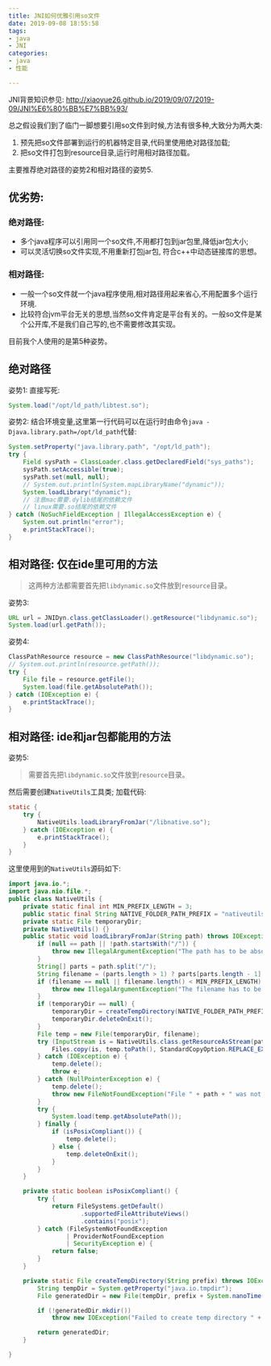 ```yaml
---
title: JNI如何优雅引用so文件
date: 2019-09-08 18:55:58
tags: 
- java
- JNI
categories: 
- java
- 性能

---
```


JNI背景知识参见: http://xiaoyue26.github.io/2019/09/07/2019-09/JNI%E6%80%BB%E7%BB%93/

总之假设我们到了临门一脚想要引用so文件到时候,方法有很多种,大致分为两大类:
1. 预先把so文件部署到运行的机器特定目录,代码里使用绝对路径加载;
2. 把so文件打包到resource目录,运行时用相对路径加载。

主要推荐绝对路径的姿势2和相对路径的姿势5.
## 优劣势:

### 绝对路径: 

- 多个java程序可以引用同一个so文件,不用都打包到jar包里,降低jar包大小;  
- 可以灵活切换so文件实现,不用重新打包jar包, 符合c++中动态链接库的思想。

### 相对路径: 

- 一般一个so文件就一个java程序使用,相对路径用起来省心,不用配置多个运行环境. 
- 比较符合jvm平台无关的思想,当然so文件肯定是平台有关的。一般so文件是某个公开库,不是我们自己写的,也不需要修改其实现。

目前我个人使用的是第5种姿势。

## 绝对路径
姿势1: 直接写死:
```java
System.load("/opt/ld_path/libtest.so");
```
姿势2: 结合环境变量,这里第一行代码可以在运行时由命令`java -Djava.library.path=/opt/ld_path`代替:
```java
System.setProperty("java.library.path", "/opt/ld_path");
try {
    Field sysPath = ClassLoader.class.getDeclaredField("sys_paths");
    sysPath.setAccessible(true);
    sysPath.set(null, null);
    // System.out.println(System.mapLibraryName("dynamic"));
    System.loadLibrary("dynamic");
    // 注意mac需要.dylib结尾的依赖文件
    // linux需要.so结尾的依赖文件
} catch (NoSuchFieldException | IllegalAccessException e) {
    System.out.println("error");
    e.printStackTrace();
}
```

## 相对路径: 仅在ide里可用的方法

> 这两种方法都需要首先把`libdynamic.so`文件放到`resource`目录。

姿势3:
```java
URL url = JNIDyn.class.getClassLoader().getResource("libdynamic.so");
System.load(url.getPath());
```
姿势4:
```java
ClassPathResource resource = new ClassPathResource("libdynamic.so");
// System.out.println(resource.getPath());
try {
    File file = resource.getFile();
    System.load(file.getAbsolutePath());
} catch (IOException e) {
    e.printStackTrace();
}
```

## 相对路径: ide和jar包都能用的方法
姿势5: 

> 需要首先把`libdynamic.so`文件放到`resource`目录。

然后需要创建`NativeUtils`工具类;
加载代码:
```java
static {
    try {
        NativeUtils.loadLibraryFromJar("/libnative.so");
    } catch (IOException e) {
        e.printStackTrace();
    }
}
```
这里使用到的`NativeUtils`源码如下:
```java
import java.io.*;
import java.nio.file.*;
public class NativeUtils {
    private static final int MIN_PREFIX_LENGTH = 3;
    public static final String NATIVE_FOLDER_PATH_PREFIX = "nativeutils";
    private static File temporaryDir;
    private NativeUtils() {}
    public static void loadLibraryFromJar(String path) throws IOException {
        if (null == path || !path.startsWith("/")) {
            throw new IllegalArgumentException("The path has to be absolute (start with '/').");
        }
        String[] parts = path.split("/");
        String filename = (parts.length > 1) ? parts[parts.length - 1] : null;
        if (filename == null || filename.length() < MIN_PREFIX_LENGTH) {
            throw new IllegalArgumentException("The filename has to be at least 3 characters long.");
        }
        if (temporaryDir == null) {
            temporaryDir = createTempDirectory(NATIVE_FOLDER_PATH_PREFIX);
            temporaryDir.deleteOnExit();
        }
        File temp = new File(temporaryDir, filename);
        try (InputStream is = NativeUtils.class.getResourceAsStream(path)) {
            Files.copy(is, temp.toPath(), StandardCopyOption.REPLACE_EXISTING);
        } catch (IOException e) {
            temp.delete();
            throw e;
        } catch (NullPointerException e) {
            temp.delete();
            throw new FileNotFoundException("File " + path + " was not found inside JAR.");
        }
        try {
            System.load(temp.getAbsolutePath());
        } finally {
            if (isPosixCompliant()) {
                temp.delete();
            } else {
                temp.deleteOnExit();
            }
        }
    }

    private static boolean isPosixCompliant() {
        try {
            return FileSystems.getDefault()
                    .supportedFileAttributeViews()
                    .contains("posix");
        } catch (FileSystemNotFoundException
                | ProviderNotFoundException
                | SecurityException e) {
            return false;
        }
    }

    private static File createTempDirectory(String prefix) throws IOException {
        String tempDir = System.getProperty("java.io.tmpdir");
        File generatedDir = new File(tempDir, prefix + System.nanoTime());

        if (!generatedDir.mkdir())
            throw new IOException("Failed to create temp directory " + generatedDir.getName());

        return generatedDir;
    }

}
```

